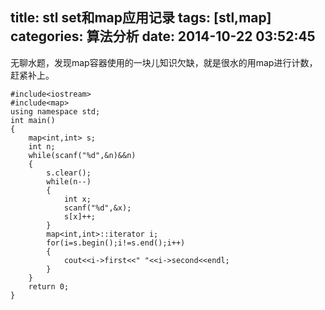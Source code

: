 title: stl set和map应用记录
tags: [stl,map]
categories: 算法分析
date: 2014-10-22 03:52:45
---

<span style="white-space:pre"></span>无聊水题，发现map容器使用的一块儿知识欠缺，就是很水的用map进行计数，赶紧补上。

<!--more-->


```
#include<iostream>
#include<map>
using namespace std;
int main()
{
    map<int,int> s;
    int n;
    while(scanf("%d",&n)&&n)
    {
        s.clear();
        while(n--)
        {
            int x;
            scanf("%d",&x);
            s[x]++;
        }
        map<int,int>::iterator i;
        for(i=s.begin();i!=s.end();i++)
        {
        	cout<<i->first<<" "<<i->second<<endl;
        }
    }
    return 0;
}
```